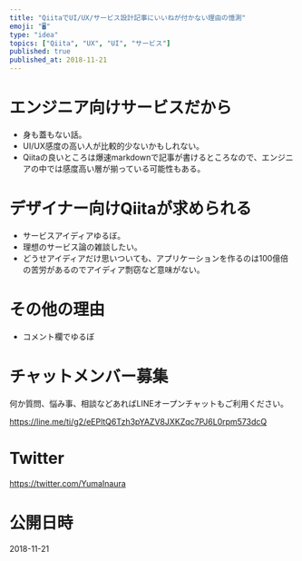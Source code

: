 ```yaml
---
title: "QiitaでUI/UX/サービス設計記事にいいねが付かない理由の憶測"
emoji: "🖥"
type: "idea"
topics: ["Qiita", "UX", "UI", "サービス"]
published: true
published_at: 2018-11-21
---
```


# エンジニア向けサービスだから

- 身も蓋もない話。
- UI/UX感度の高い人が比較的少ないかもしれない。
- Qiitaの良いところは爆速markdownで記事が書けるところなので、エンジニアの中では感度高い層が揃っている可能性もある。


# デザイナー向けQiitaが求められる

- サービスアイディアゆるぼ。
- 理想のサービス論の雑談したい。
- どうせアイディアだけ思いついても、アプリケーションを作るのは100億倍の苦労があるのでアイディア剽窃など意味がない。

# その他の理由

- コメント欄でゆるぼ








<!-- Update From Qiita API -->

# チャットメンバー募集


何か質問、悩み事、相談などあればLINEオープンチャットもご利用ください。

https://line.me/ti/g2/eEPltQ6Tzh3pYAZV8JXKZqc7PJ6L0rpm573dcQ





# Twitter


https://twitter.com/YumaInaura


<!-- Update From Qiita API -->



# 公開日時

2018-11-21
